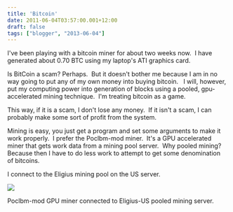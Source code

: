 ```yaml
---
title: 'Bitcoin'
date: 2011-06-04T03:57:00.001+12:00
draft: false
tags: ["blogger", "2013-06-04"]
---
```


I've been playing with a bitcoin miner for about two weeks now.  I have generated about 0.70 BTC using my laptop's ATI graphics card.

  

Is BitCoin a scam? Perhaps.  But it doesn't bother me because I am in no way going to put any of my own money into buying bitcoin.   I will, however, put my computing power into generation of blocks using a pooled, gpu-accelerated mining technique.  I'm treating bitcoin as a game.  

This way, if it is a scam, I don't lose any money.  If it isn't a scam, I can probably make some sort of profit from the system.

  

Mining is easy, you just get a program and set some arguments to make it work properly.  I prefer the Poclbm-mod miner.  It's a GPU accelerated miner that gets work data from a mining pool server.  Why pooled mining? Because then I have to do less work to attempt to get some denomination of bitcoins.

  

I connect to the Eligius mining pool on the US server.

  

[![](http://4.bp.blogspot.com/-WOC37go5iIM/TekD71N2OXI/AAAAAAAAADA/qp2caCWY55E/s640/btc.png)](http://4.bp.blogspot.com/-WOC37go5iIM/TekD71N2OXI/AAAAAAAAADA/qp2caCWY55E/s1600/btc.png)

Poclbm-mod GPU miner connected to Eligius-US pooled mining server.